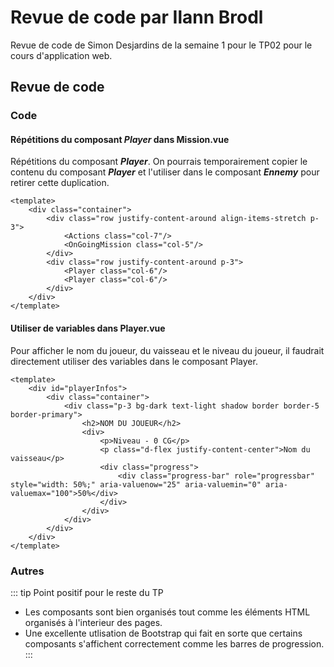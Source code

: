 # Revue de code par Ilann Brodl

Revue de code de Simon Desjardins de la semaine 1 pour le TP02 pour le cours d'application web.

## Revue de code

### Code

#### Répétitions du composant **_Player_** dans **Mission.vue**
Répétitions du composant **_Player_**. On pourrais temporairement copier le contenu du composant **_Player_** et l'utiliser dans le composant **_Ennemy_** pour retirer cette duplication.

```js{4}
<template>
    <div class="container">
        <div class="row justify-content-around align-items-stretch p-3">
            <Actions class="col-7"/>
            <OnGoingMission class="col-5"/>
        </div>
        <div class="row justify-content-around p-3">
            <Player class="col-6"/>
            <Player class="col-6"/>
        </div>
    </div>
</template>
```
#### Utiliser de variables dans Player.vue
Pour afficher le nom du joueur, du vaisseau et le niveau du joueur, il faudrait directement utiliser des variables dans le composant Player.

```js{4}
<template>
    <div id="playerInfos">
        <div class="container">
            <div class="p-3 bg-dark text-light shadow border border-5 border-primary">
                <h2>NOM DU JOUEUR</h2>
                <div>
                    <p>Niveau - 0 CG</p>
                    <p class="d-flex justify-content-center">Nom du vaisseau</p>
                    <div class="progress">
                        <div class="progress-bar" role="progressbar" style="width: 50%;" aria-valuenow="25" aria-valuemin="0" aria-valuemax="100">50%</div>
                    </div>
                </div>
            </div>
        </div>
    </div>
</template>
```

### Autres

::: tip Point positif pour le reste du TP
- Les composants sont bien organisés tout comme les éléments HTML organisés à l'interieur des pages.
- Une excellente utlisation de Bootstrap qui fait en sorte que certains composants s'affichent correctement comme les barres de progression.
:::